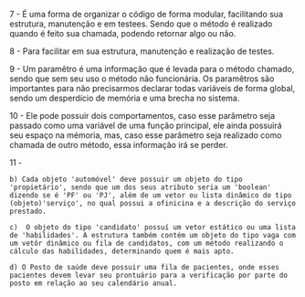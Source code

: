 7 - É uma forma de organizar o código de forma modular, facilitando sua estrutura, manutenção e em testees. Sendo que o método é realizado quando é feito sua chamada, podendo retornar algo ou não.

8 - Para facilitar em sua estrutura, manutenção e realização de testes.

9 - Um paramêtro é uma informação que é levada para o método chamado, sendo que sem seu uso o método não funcionária. Os paramêtros são importantes para não precisarmos declarar todas variáveis de forma global, sendo um desperdício de memória e uma brecha no sistema.

10 - Ele pode possuir dois comportamentos, caso esse parâmetro seja passado como uma variável de uma função principal, ele ainda possuirá seu espaço na mémoria, mas, caso esse parâmetro seja realizado como chamada de outro método, essa informação irá se perder.

11 - 
    
    b) Cada objeto 'automóvel' deve possuir um objeto do tipo 'propietário', sendo que um dos seus atributo seria um 'boolean' dizendo se é 'PF' ou 'PJ', além de um vetor ou lista dinâmico do tipo (objeto)'serviço', no qual possui a ofinicina e a descrição do serviço prestado.

    c)  O objeto do tipo 'candidato' possuí um vetor estático ou uma lista de 'habilidades'. A estrutura também contém um objeto do tipo vaga com um vetôr dinâmico ou fila de candidatos, com um método realizando o cálculo das habilidades, determinando quem é mais apto.

    d) O Posto de saúde deve possuir uma fila de pacientes, onde esses pacientes devem levar seu prontuário para a verificação por parte do posto em relação ao seu calendário anual.